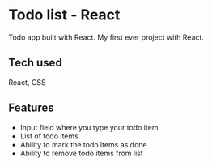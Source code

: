 # Todo list - React

Todo app built with React. My first ever project with React.

## Tech used

React, CSS

## Features

- Input field where you type your todo item
- List of todo items
- Ability to mark the todo items as done
- Ability to remove todo items from list
